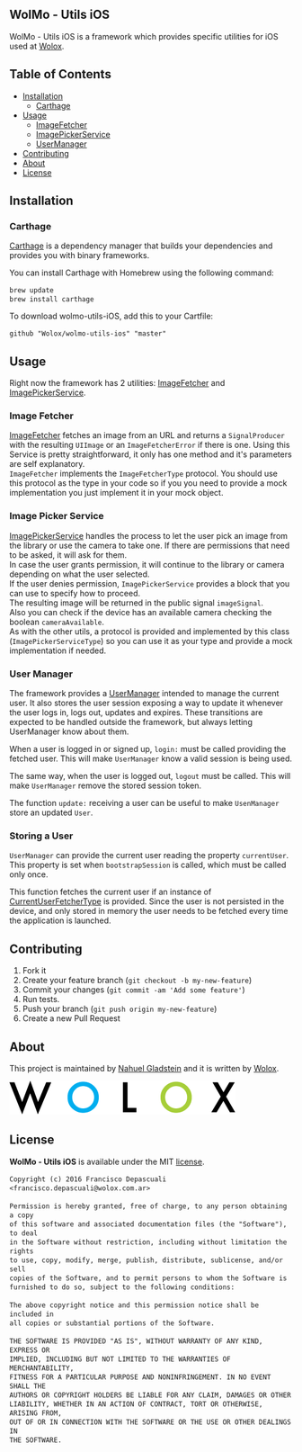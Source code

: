 ## WolMo - Utils iOS

WolMo - Utils iOS is a framework which provides specific utilities for iOS used at [Wolox](http://www.wolox.com.ar/).

## Table of Contents

  * [Installation](#installation)
    * [Carthage](#carthage)
  * [Usage](#usage)
    * [ImageFetcher](#image-fetcher)
    * [ImagePickerService](#image-picker-service)
    * [UserManager](#user-manager)
  * [Contributing](#contributing)
  * [About](#about)
  * [License](#license)

## Installation

### Carthage

[Carthage](https://github.com/Carthage/Carthage) is a dependency manager that builds your dependencies and provides you with binary frameworks.

You can install Carthage with Homebrew using the following command:

```
brew update
brew install carthage
```
To download wolmo-utils-iOS, add this to your Cartfile:
```
github "Wolox/wolmo-utils-ios" "master"
```

## Usage

Right now the framework has 2 utilities: [ImageFetcher](#ImageFetcher) and [ImagePickerService](#ImagePickerService).

### Image Fetcher

[ImageFetcher](https://github.com/Wolox/wolmo-utils-ios/blob/master/Utils/Services/ImageFetcher.swift) fetches an image from an URL and returns a `SignalProducer` with the resulting `UIImage` or an `ImageFetcherError` if there is one. Using this Service is pretty straightforward, it only has one method and it's parameters are self explanatory.  
`ImageFetcher` implements the `ImageFetcherType` protocol. You should use this protocol as the type in your code so if you you need to provide a mock implementation you just implement it in your mock object.

### Image Picker Service

[ImagePickerService](https://github.com/Wolox/wolmo-utils-ios/blob/master/Utils/Services/ImagePickerService.swift) handles the process to let the user pick an image from the library or use the camera to take one. If there are permissions that need to be asked, it will ask for them.  
In case the user grants permission, it will continue to the library or camera depending on what the user selected.  
If the user denies permission, `ImagePickerService` provides a block that you can use to specify how to proceed.  
The resulting image will be returned in the public signal `imageSignal`.  
Also you can check if the device has an available camera checking the boolean `cameraAvailable`.  
As with the other utils, a protocol is provided and implemented by this class (`ImagePickerServiceType`) so you can use it as your type and provide a mock implementation if needed.

### User Manager

The framework provides a [UserManager](Utils/UserManager/UserManager.swift) intended to manage the current user. It also stores the user session exposing a way to update it whenever the user logs in, logs out, updates and expires. These transitions are expected to be handled outside the framework, but always letting UserManager know about them.

When a user is logged in or signed up, `login:` must be called providing the fetched user. This will make `UserManager` know a valid session is being used.

The same way, when the user is logged out, `logout` must be called. This will make `UserManager` remove the stored session token.

The function `update:` receiving a user can be useful to make `UsenManager` store an updated `User`.

### Storing a User

`UserManager` can provide the current user reading the property `currentUser`. This property is set when `bootstrapSession` is called, which must be called only once. 

This function fetches the current user if an instance of [CurrentUserFetcherType](Utils/UserManager/CurrentUserFetcher.swift) is provided. Since the user is not persisted in the device, and only stored in memory the user needs to be fetched every time the application is launched.

## Contributing
1. Fork it
2. Create your feature branch (`git checkout -b my-new-feature`)
3. Commit your changes (`git commit -am 'Add some feature'`)
4. Run tests.
5. Push your branch (`git push origin my-new-feature`)
6. Create a new Pull Request

## About

This project is maintained by [Nahuel Gladstein](https://github.com/nahuelwolox) and it is written by [Wolox](http://www.wolox.com.ar).

![Wolox](https://raw.githubusercontent.com/Wolox/press-kit/master/logos/logo_banner.png)

## License
**WolMo - Utils iOS** is available under the MIT [license](LICENSE.txt).

    Copyright (c) 2016 Francisco Depascuali <francisco.depascuali@wolox.com.ar>

    Permission is hereby granted, free of charge, to any person obtaining a copy
    of this software and associated documentation files (the "Software"), to deal
    in the Software without restriction, including without limitation the rights
    to use, copy, modify, merge, publish, distribute, sublicense, and/or sell
    copies of the Software, and to permit persons to whom the Software is
    furnished to do so, subject to the following conditions:

    The above copyright notice and this permission notice shall be included in
    all copies or substantial portions of the Software.

    THE SOFTWARE IS PROVIDED "AS IS", WITHOUT WARRANTY OF ANY KIND, EXPRESS OR
    IMPLIED, INCLUDING BUT NOT LIMITED TO THE WARRANTIES OF MERCHANTABILITY,
    FITNESS FOR A PARTICULAR PURPOSE AND NONINFRINGEMENT. IN NO EVENT SHALL THE
    AUTHORS OR COPYRIGHT HOLDERS BE LIABLE FOR ANY CLAIM, DAMAGES OR OTHER
    LIABILITY, WHETHER IN AN ACTION OF CONTRACT, TORT OR OTHERWISE, ARISING FROM,
    OUT OF OR IN CONNECTION WITH THE SOFTWARE OR THE USE OR OTHER DEALINGS IN
    THE SOFTWARE.
